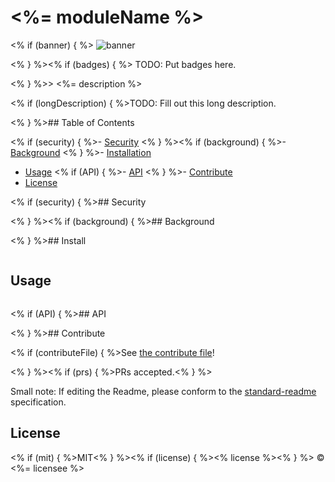 # <%= moduleName %>

<% if (banner) { %>
![banner](<% bannerPath %>)

<% } %><% if (badges) { %>
TODO: Put badges here.

<% } %>> <%= description %>

<% if (longDescription) { %>TODO: Fill out this long description.

<% } %>## Table of Contents

<% if (security) { %>- [Security](#security)
<% } %><% if (background) { %>- [Background](#background)
<% } %>- [Installation](#installation)
- [Usage](#usage)
<% if (API) { %>- [API](#api)
<% } %>- [Contribute](#contribute)
- [License](#license)

<% if (security) { %>## Security

<% } %><% if (background) { %>## Background

<% } %>## Install

```
```

## Usage

```
```

<% if (API) { %>## API

<% } %>## Contribute

<% if (contributeFile) { %>See [the contribute file](contribute.md)!

<% } %><% if (prs) { %>PRs accepted.<% } %>

Small note: If editing the Readme, please conform to the [standard-readme](https://github.com/RichardLitt/standard-readme) specification.

## License

<% if (mit) { %>MIT<% } %><% if (license) { %><% license %><% } %> © <%= licensee %>
